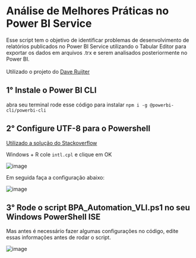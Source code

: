 # Análise de Melhores Práticas no Power BI Service

Esse script tem o objetivo de identificar problemas de desenvolvimento de relatórios publicados no Power BI Service utilizando o Tabular Editor para exportar os dados em arquivos .trx e serem analisados posteriormente no Power BI.
<br></br>
Utilizado o projeto do [Dave Ruijter](https://github.com/DaveRuijter/BestPracticeAnalyzerAutomation)

## 1° Instale o Power BI CLI
abra seu terminal rode esse código para instalar
`npm i -g @powerbi-cli/powerbi-cli`

## 2° Configure UTF-8 para o Powershell
[Utilizado a solução do Stackoverflow](https://stackoverflow.com/questions/57131654/using-utf-8-encoding-chcp-65001-in-command-prompt-windows-powershell-window/57134096#57134096)


Windows + R cole `intl.cpl` e clique em OK

![image](https://github.com/rafaelxkr/Power-BI/assets/31570331/843877dd-0d62-4434-9498-a071a2ed7360)

Em seguida faça a configuração abaixo:

![image](https://github.com/rafaelxkr/Power-BI/assets/31570331/52ab8509-ef5f-4766-94d9-989a0a4d044b)

## 3° Rode o script BPA_Automation_VLI.ps1 no seu Windows PowerShell ISE

Mas antes é necessário fazer algumas configurações no código, edite essas informações antes de rodar o script.

![image](https://github.com/rafaelxkr/Power-BI/assets/31570331/fd934ff9-ac23-40dc-8d15-74a30566242d)


